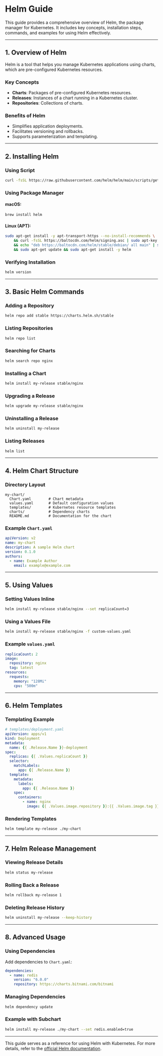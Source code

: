 # Helm Guide

This guide provides a comprehensive overview of Helm, the package manager for Kubernetes. It includes key concepts, installation steps, commands, and examples for using Helm effectively.

---

## 1. Overview of Helm
Helm is a tool that helps you manage Kubernetes applications using charts, which are pre-configured Kubernetes resources.

### Key Concepts
- **Charts**: Packages of pre-configured Kubernetes resources.
- **Releases**: Instances of a chart running in a Kubernetes cluster.
- **Repositories**: Collections of charts.

### Benefits of Helm
- Simplifies application deployments.
- Facilitates versioning and rollbacks.
- Supports parameterization and templating.

---

## 2. Installing Helm

### Using Script
```bash
curl -fsSL https://raw.githubusercontent.com/helm/helm/main/scripts/get-helm-3 | bash
```

### Using Package Manager
#### macOS:
```bash
brew install helm
```
#### Linux (APT):
```bash
sudo apt-get install -y apt-transport-https --no-install-recommends \
    && curl -fsSL https://baltocdn.com/helm/signing.asc | sudo apt-key add - \
    && echo "deb https://baltocdn.com/helm/stable/debian/ all main" | sudo tee /etc/apt/sources.list.d/helm-stable-debian.list \
    && sudo apt-get update && sudo apt-get install -y helm
```

### Verifying Installation
```bash
helm version
```

---

## 3. Basic Helm Commands

### Adding a Repository
```bash
helm repo add stable https://charts.helm.sh/stable
```

### Listing Repositories
```bash
helm repo list
```

### Searching for Charts
```bash
helm search repo nginx
```

### Installing a Chart
```bash
helm install my-release stable/nginx
```

### Upgrading a Release
```bash
helm upgrade my-release stable/nginx
```

### Uninstalling a Release
```bash
helm uninstall my-release
```

### Listing Releases
```bash
helm list
```

---

## 4. Helm Chart Structure

### Directory Layout
```plaintext
my-chart/
  Chart.yaml        # Chart metadata
  values.yaml       # Default configuration values
  templates/        # Kubernetes resource templates
  charts/           # Dependency charts
  README.md         # Documentation for the chart
```

### Example `Chart.yaml`
```yaml
apiVersion: v2
name: my-chart
description: A sample Helm chart
version: 0.1.0
authors:
  - name: Example Author
    email: example@example.com
```

---

## 5. Using Values

### Setting Values Inline
```bash
helm install my-release stable/nginx --set replicaCount=3
```

### Using a Values File
```bash
helm install my-release stable/nginx -f custom-values.yaml
```

### Example `values.yaml`
```yaml
replicaCount: 2
image:
  repository: nginx
  tag: latest
resources:
  requests:
    memory: "128Mi"
    cpu: "500m"
```

---

## 6. Helm Templates

### Templating Example
```yaml
# templates/deployment.yaml
apiVersion: apps/v1
kind: Deployment
metadata:
  name: {{ .Release.Name }}-deployment
spec:
  replicas: {{ .Values.replicaCount }}
  selector:
    matchLabels:
      app: {{ .Release.Name }}
  template:
    metadata:
      labels:
        app: {{ .Release.Name }}
    spec:
      containers:
        - name: nginx
          image: {{ .Values.image.repository }}:{{ .Values.image.tag }}
```

### Rendering Templates
```bash
helm template my-release ./my-chart
```

---

## 7. Helm Release Management

### Viewing Release Details
```bash
helm status my-release
```

### Rolling Back a Release
```bash
helm rollback my-release 1
```

### Deleting Release History
```bash
helm uninstall my-release --keep-history
```

---

## 8. Advanced Usage

### Using Dependencies
Add dependencies to `Chart.yaml`:
```yaml
dependencies:
  - name: redis
    version: "6.0.0"
    repository: https://charts.bitnami.com/bitnami
```

### Managing Dependencies
```bash
helm dependency update
```

### Example with Subchart
```bash
helm install my-release ./my-chart --set redis.enabled=true
```

---

This guide serves as a reference for using Helm with Kubernetes. For more details, refer to the [official Helm documentation](https://helm.sh/docs/).
